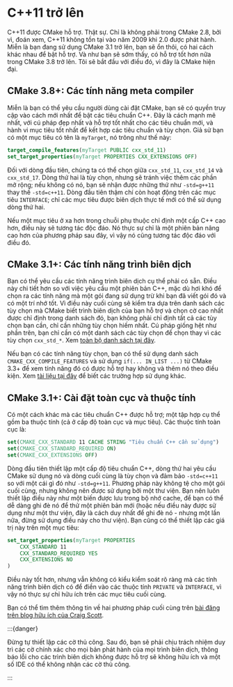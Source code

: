# C++11 trở lên

C++11 được CMake hỗ trợ. Thật sự. Chỉ là không phải trong CMake 2.8, bởi vì, đoán xem, C++11 không tồn tại vào năm 2009 khi 2.0 được phát hành. Miễn là bạn đang sử dụng CMake 3.1 trở lên, bạn sẽ ổn thôi, có hai cách khác nhau để bật hỗ trợ. Và như bạn sẽ sớm thấy, có hỗ trợ tốt hơn nữa trong CMake 3.8 trở lên. Tôi sẽ bắt đầu với điều đó, vì đây là CMake hiện đại.

## CMake 3.8+: Các tính năng meta compiler

Miễn là bạn có thể yêu cầu người dùng cài đặt CMake, bạn sẽ có quyền truy cập vào cách mới nhất để bật các tiêu chuẩn C++. Đây là cách mạnh mẽ nhất, với cú pháp đẹp nhất và hỗ trợ tốt nhất cho các tiêu chuẩn mới, và hành vi mục tiêu tốt nhất để kết hợp các tiêu chuẩn và tùy chọn. Giả sử bạn có một mục tiêu có tên là `myTarget`, nó trông như thế này:

```cmake
target_compile_features(myTarget PUBLIC cxx_std_11)
set_target_properties(myTarget PROPERTIES CXX_EXTENSIONS OFF)
```

Đối với dòng đầu tiên, chúng ta có thể chọn giữa `cxx_std_11`, `cxx_std_14` và `cxx_std_17`. Dòng thứ hai là tùy chọn, nhưng sẽ tránh việc thêm các phần mở rộng; nếu không có nó, bạn sẽ nhận được những thứ như `-std=g++11` thay thế `-std=c++11`. Dòng đầu tiên thậm chí còn hoạt động trên các mục tiêu `INTERFACE`; chỉ các mục tiêu được biên dịch thực tế mới có thể sử dụng dòng thứ hai.

Nếu một mục tiêu ở xa hơn trong chuỗi phụ thuộc chỉ định một cấp C++ cao hơn, điều này sẽ tương tác độc đáo. Nó thực sự chỉ là một phiên bản nâng cao hơn của phương pháp sau đây, vì vậy nó cũng tương tác độc đáo với điều đó.

## CMake 3.1+: Các tính năng trình biên dịch

Bạn có thể yêu cầu các tính năng trình biên dịch cụ thể phải có sẵn. Điều này chi tiết hơn so với việc yêu cầu một phiên bản C++, mặc dù hơi khó để chọn ra các tính năng mà một gói đang sử dụng trừ khi bạn đã viết gói đó và có một trí nhớ tốt. Vì điều này cuối cùng sẽ kiểm tra dựa trên danh sách các tùy chọn mà CMake biết trình biên dịch của bạn hỗ trợ và chọn cờ cao nhất được chỉ định trong danh sách đó, bạn không phải chỉ định tất cả các tùy chọn bạn cần, chỉ cần những tùy chọn hiếm nhất. Cú pháp giống hệt như phần trên, bạn chỉ cần có một danh sách các tùy chọn để chọn thay vì các tùy chọn `cxx_std_*`. Xem [toàn bộ danh sách tại đây](https://cmake.org/cmake/help/latest/prop_gbl/CMAKE_CXX_KNOWN_FEATURES.html).

Nếu bạn có các tính năng tùy chọn, bạn có thể sử dụng danh sách `CMAKE_CXX_COMPILE_FEATURES` và sử dụng `if(... IN_LIST ...)` từ CMake 3.3+ để xem tính năng đó có được hỗ trợ hay không và thêm nó theo điều kiện. Xem [tài liệu tại đây](https://cmake.org/cmake/help/latest/manual/cmake-compile-features.7.html) để biết các trường hợp sử dụng khác.

## CMake 3.1+: Cài đặt toàn cục và thuộc tính

Có một cách khác mà các tiêu chuẩn C++ được hỗ trợ; một tập hợp cụ thể gồm ba thuộc tính (cả ở cấp độ toàn cục và mục tiêu). Các thuộc tính toàn cục là:

```cmake
set(CMAKE_CXX_STANDARD 11 CACHE STRING "Tiêu chuẩn C++ cần sử dụng")
set(CMAKE_CXX_STANDARD_REQUIRED ON)
set(CMAKE_CXX_EXTENSIONS OFF)
```

Dòng đầu tiên thiết lập một cấp độ tiêu chuẩn C++, dòng thứ hai yêu cầu CMake sử dụng nó và dòng cuối cùng là tùy chọn và đảm bảo `-std=c++11` so với một cái gì đó như `-std=g++11`. Phương pháp này không tệ cho một gói cuối cùng, nhưng không nên được sử dụng bởi một thư viện. Bạn nên luôn thiết lập điều này như một biến được lưu trong bộ nhớ cache, để bạn có thể dễ dàng ghi đè nó để thử một phiên bản mới (hoặc nếu điều này được sử dụng như một thư viện, đây là cách duy nhất để ghi đè nó - nhưng một lần nữa, đừng sử dụng điều này cho thư viện). Bạn cũng có thể thiết lập các giá trị này trên một mục tiêu:

```cmake
set_target_properties(myTarget PROPERTIES
    CXX_STANDARD 11
    CXX_STANDARD_REQUIRED YES
    CXX_EXTENSIONS NO
)
```

Điều này tốt hơn, nhưng vẫn không có kiểu kiểm soát rõ ràng mà các tính năng trình biên dịch có để điền vào các thuộc tính `PRIVATE` và `INTERFACE`, vì vậy nó thực sự chỉ hữu ích trên các mục tiêu cuối cùng.

Bạn có thể tìm thêm thông tin về hai phương pháp cuối cùng trên [bài đăng trên blog hữu ích của Craig Scott][crascit].

:::{danger}

Đừng tự thiết lập các cờ thủ công. Sau đó, bạn sẽ phải chịu trách nhiệm duy trì các cờ chính xác cho mọi bản phát hành của mọi trình biên dịch, thông báo lỗi cho các trình biên dịch không được hỗ trợ sẽ không hữu ích và một số IDE có thể không nhận các cờ thủ công.

:::

[crascit]: https://crascit.com/2015/03/28/enabling-cxx11-in-cmake/

